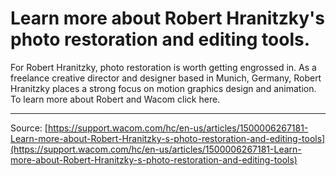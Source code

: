 # Learn more about Robert Hranitzky's photo restoration and editing tools.

For Robert Hranitzky, photo restoration is worth getting engrossed in. As a freelance creative director and designer based in Munich, Germany, Robert Hranitzky places a strong focus on motion graphics design and animation. To learn more about Robert and Wacom click here.

---
Source: [https://support.wacom.com/hc/en-us/articles/1500006267181-Learn-more-about-Robert-Hranitzky-s-photo-restoration-and-editing-tools](https://support.wacom.com/hc/en-us/articles/1500006267181-Learn-more-about-Robert-Hranitzky-s-photo-restoration-and-editing-tools)
